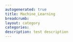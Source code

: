 ```yaml
---
autogenerated: true
title: Machine_Learning
breadcrumb: 
layout: category
categories: 
description: test description
---
```


